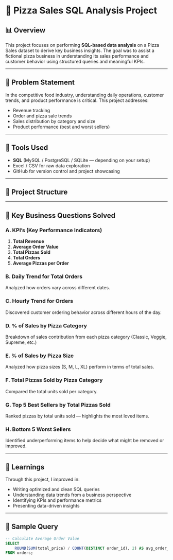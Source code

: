# 🍕 Pizza Sales SQL Analysis Project

## 📊 Overview

This project focuses on performing **SQL-based data analysis** on a Pizza Sales dataset to derive key business insights. The goal was to assist a fictional pizza business in understanding its sales performance and customer behavior using structured queries and meaningful KPIs.

---

## 🧠 Problem Statement

In the competitive food industry, understanding daily operations, customer trends, and product performance is critical. This project addresses:
- Revenue tracking
- Order and pizza sale trends
- Sales distribution by category and size
- Product performance (best and worst sellers)

---

## 🔧 Tools Used

- **SQL** (MySQL / PostgreSQL / SQLite — depending on your setup)
- Excel / CSV for raw data exploration
- GitHub for version control and project showcasing

---

## 📁 Project Structure


---

## 🧩 Key Business Questions Solved

### A. KPI’s (Key Performance Indicators)
1. **Total Revenue**
2. **Average Order Value**
3. **Total Pizzas Sold**
4. **Total Orders**
5. **Average Pizzas per Order**

### B. Daily Trend for Total Orders  
Analyzed how orders vary across different dates.

### C. Hourly Trend for Orders  
Discovered customer ordering behavior across different hours of the day.

### D. % of Sales by Pizza Category  
Breakdown of sales contribution from each pizza category (Classic, Veggie, Supreme, etc.)

### E. % of Sales by Pizza Size  
Analyzed how pizza sizes (S, M, L, XL) perform in terms of total sales.

### F. Total Pizzas Sold by Pizza Category  
Compared the total units sold per category.

### G. Top 5 Best Sellers by Total Pizzas Sold  
Ranked pizzas by total units sold — highlights the most loved items.

### H. Bottom 5 Worst Sellers  
Identified underperforming items to help decide what might be removed or improved.

---

## 🧠 Learnings

Through this project, I improved in:
- Writing optimized and clean SQL queries
- Understanding data trends from a business perspective
- Identifying KPIs and performance metrics
- Presenting data-driven insights

---

## 🧾 Sample Query

```sql
-- Calculate Average Order Value
SELECT 
    ROUND(SUM(total_price) / COUNT(DISTINCT order_id), 2) AS avg_order_value
FROM orders;

